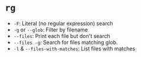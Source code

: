 # `rg`

* `-F`: Literal (no regular expression) search
* `-g` or `--glob`: Filter by filename
* `--files`: Print each file but don't search
* `--files -g`: Search for files matching glob.
* `-l` & `--files-with-matches`: List files with matches
